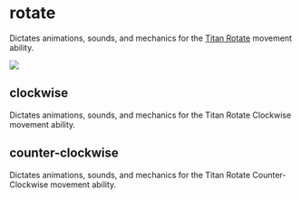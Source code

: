 # rotate
Dictates animations, sounds, and mechanics for the [Titan Rotate](https://www.youtube.com/watch?v=9FG62rOc2CM) movement ability.

![](https://media.giphy.com/media/26Ff4QJdCunrHk36g/giphy.gif)

## clockwise
Dictates animations, sounds, and mechanics for the Titan Rotate Clockwise movement ability.

## counter-clockwise
Dictates animations, sounds, and mechanics for the Titan Rotate Counter-Clockwise movement ability.
